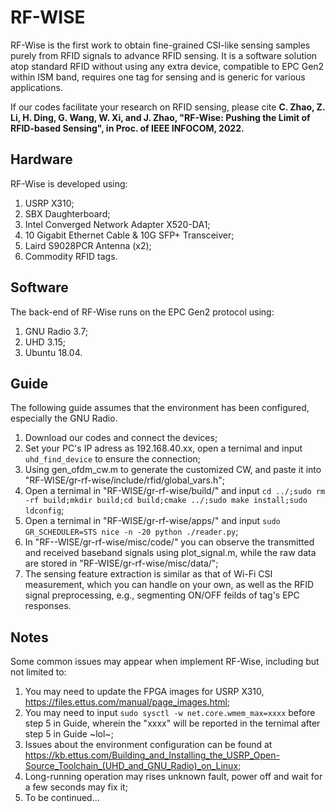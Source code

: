 # RF-WISE
RF-Wise is the first work to obtain fine-grained CSI-like sensing samples purely from RFID signals to advance RFID sensing. It is a software solution atop standard RFID without using any extra device, compatible to EPC Gen2 within ISM band, requires one tag for sensing and is generic for various applications.

If our codes facilitate your research on RFID sensing, please cite **C. Zhao, Z. Li, H. Ding, G. Wang, W. Xi, and J. Zhao, "RF-Wise: Pushing the Limit of RFID-based Sensing", in Proc. of IEEE INFOCOM, 2022.** 

## Hardware
RF-Wise is developed using:
1) USRP X310;
2) SBX Daughterboard;
3) Intel Converged Network Adapter X520-DA1;
4) 10 Gigabit Ethernet Cable & 10G SFP+ Transceiver;
5) Laird S9028PCR Antenna (x2);
6) Commodity RFID tags.

## Software
The back-end of RF-Wise runs on the EPC Gen2 protocol using:
1) GNU Radio 3.7;
2) UHD 3.15;
3) Ubuntu 18.04.

## Guide
The following guide assumes that the environment has been configured, especially the GNU Radio.
1) Download our codes and connect the devices;
2) Set your PC's IP adress as 192.168.40.xx, open a ternimal and input `uhd_find_device` to ensure the connection;
3) Using gen_ofdm_cw.m to generate the customized CW, and paste it into "RF-WISE/gr-rf-wise/include/rfid/global_vars.h";
4) Open a ternimal in "RF-WISE/gr-rf-wise/build/" and input `cd ../;sudo rm -rf build;mkdir build;cd build;cmake ../;sudo make install;sudo ldconfig`;
5) Open a ternimal in "RF-WISE/gr-rf-wise/apps/" and input `sudo GR_SCHEDULER=STS nice -n -20 python ./reader.py`;
6) In "RF--WISE/gr-rf-wise/misc/code/" you can observe the transmitted and received baseband signals using plot_signal.m, while the raw data are stored in "RF-WISE/gr-rf-wise/misc/data/";
7) The sensing feature extraction is similar as that of Wi-Fi CSI measurement, which you can handle on your own, as well as the RFID signal preprocessing, e.g., segmenting ON/OFF feilds of tag's EPC responses.

## Notes
Some common issues may appear when implement RF-Wise, including but not limited to:
1) You may need to update the FPGA images for USRP X310, https://files.ettus.com/manual/page_images.html;
2) You may need to input `sudo sysctl -w net.core.wmem_max=xxxx` before step 5 in Guide, wherein the "xxxx" will be reported in the ternimal after step 5 in Guide ~lol~;
3) Issues about the environment configuration can be found at https://kb.ettus.com/Building_and_Installing_the_USRP_Open-Source_Toolchain_(UHD_and_GNU_Radio)_on_Linux;
4) Long-running operation may rises unknown fault, power off and wait for a few seconds may fix it;
5) To be continued...
